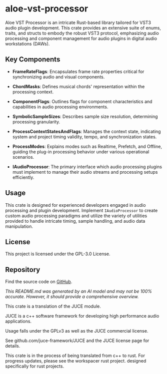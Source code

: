 # aloe-vst-processor

Aloe VST Processor is an intricate Rust-based library tailored for VST3 audio plugin development. This crate provides an extensive suite of enums, traits, and structs to embody the robust VST3 protocol, emphasizing audio processing and component management for audio plugins in digital audio workstations (DAWs).

## Key Components

- **FrameRateFlags**: Encapsulates frame rate properties critical for synchronizing audio and visual components.

- **ChordMasks**: Defines musical chords' representation within the processing context.

- **ComponentFlags**: Outlines flags for component characteristics and capabilities in audio processing environments.

- **SymbolicSampleSizes**: Describes sample size resolution, determining processing granularity.

- **ProcessContextStatesAndFlags**: Manages the context state, indicating system and project timing validity, tempo, and synchronization states.

- **ProcessModes**: Explains modes such as Realtime, Prefetch, and Offline, guiding the plug-in processing behavior under various operational scenarios.

- **IAudioProcessor**: The primary interface which audio processing plugins must implement to manage their audio streams and processing setups efficiently.

## Usage

This crate is designed for experienced developers engaged in audio processing and plugin development. Implement `IAudioProcessor` to create custom audio processing paradigms and utilize the variety of utilities provided to handle intricate timing, sample handling, and audio data manipulation.

## License

This project is licensed under the GPL-3.0 License.

## Repository

Find the source code on [GitHub](https://github.com/klebs6/aloe-rs).

*This README.md was generated by an AI model and may not be 100% accurate. However, it should provide a comprehensive overview.*

This crate is a translation of the JUCE module.

JUCE is a c++ software framework for developing high performance audio applications.

Usage falls under the GPLv3 as well as the JUCE commercial license.

See github.com/juce-framework/JUCE and the JUCE license page for details.

This crate is in the process of being translated from c++ to rust. For progress updates, please see the workspacer rust project. designed specifically for rust projects.
